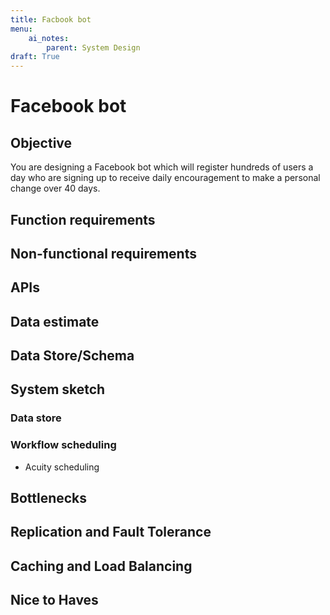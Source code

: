 ```yaml
---
title: Facbook bot
menu:
    ai_notes:
        parent: System Design
draft: True
---
```

# Facebook bot

## Objective
You are designing a Facebook bot which will register hundreds of users a day
who are signing up to receive daily encouragement to make a personal change
over 40 days.

## Function requirements



## Non-functional requirements



## APIs




## Data estimate



## Data Store/Schema



## System sketch

### Data store

### Workflow scheduling

* Acuity scheduling




## Bottlenecks



## Replication and Fault Tolerance


## Caching and Load Balancing


## Nice to Haves
